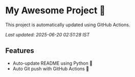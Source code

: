 # My Awesome Project 🚀

This project is automatically updated using GitHub Actions.

_Last updated: 2025-06-20 02:51:28 IST_

## Features
- Auto-update README using Python 🐍
- Auto Git push with GitHub Actions 🤖
